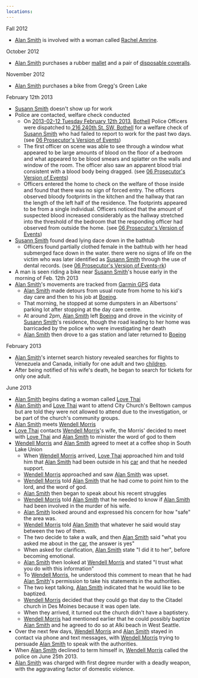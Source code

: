 ```yaml
---
locations: 
---
```




Fall 2012
- [Alan Smith](../../70-79%20People/72%20Suspects%20and%20People%20of%20Interest/01%20Alan%20Smith.md) is involved with a woman called [Rachel Amrine](../../70-79%20People/73%20Family%20and%20Friends/04%20Rachel%20Amrine.md).

October 2012
- [Alan Smith](../../70-79%20People/72%20Suspects%20and%20People%20of%20Interest/01%20Alan%20Smith.md) purchases a rubber [mallet](../../60-69%20Evidence/63%20Physical/03%20Mallet.md) and a pair of [disposable coveralls](../../60-69%20Evidence/63%20Physical/02%20Kleenguard.md).

November 2012
- [Alan Smith](../../70-79%20People/72%20Suspects%20and%20People%20of%20Interest/01%20Alan%20Smith.md) purchases a bike from Gregg's Green Lake

February 12th 2013
- [Susann Smith](../../70-79%20People/71%20Victim(s)/01%20Susann%20Smith.md) doesn't show up for work
- Police are contacted, welfare check conducted
	- On [2013-02-12 Tuesday February 12th 2013](../../10-19%20Case%20Dates/12%20Crime%20Dates/2013-02-12%20Tuesday%20February%2012th%202013.md), [Bothell](geo:47.7623204,-122.2054035) Police Officers were dispatched to[ 216 240th St. SW, Bothell](geo:47.78026465,-122.23629542497216) for a welfare check of [Susann Smith](../../70-79%20People/71%20Victim(s)/01%20Susann%20Smith.md) who had failed to report to work for the past two days. (see [06 Prosecutor's Version of Events](../../20-29%20Case%20Files/21%20File%20Notes/06%20Prosecutor's%20Version%20of%20Events.md#^etnen))
	- The first officer on scene was able to see through a window what appeared to be large amounts of blood on the floor of a bedroom and what appeared to be blood smears and splatter on the walls and window of the room. The officer also saw an apparent blood trial consistent with a blood body being dragged. (see [06 Prosecutor's Version of Events](../../20-29%20Case%20Files/21%20File%20Notes/06%20Prosecutor's%20Version%20of%20Events.md#^4fugx))
	- Officers entered the home to check on the welfare of those inside and found that there was no sign of forced entry. The officers observed bloody footprints in the kitchen and the hallway that ran the length of the left half of the residence. The footprints appeared to be from a single individual. Officers noticed that the amount of suspected blood increased considerably as the hallway stretched into the threshold of the bedroom that the responding officer had observed from outside the home. (see [06 Prosecutor's Version of Events](../../20-29%20Case%20Files/21%20File%20Notes/06%20Prosecutor's%20Version%20of%20Events.md#^4bu4n))
- [Susann Smith](../../70-79%20People/71%20Victim(s)/01%20Susann%20Smith.md) found dead lying dace down in the bathtub
	- Officers found partially clothed female in the bathtub with her head submerged face down in the water. there were no signs of life on the victim who was later identified as [Susann Smith](../../70-79%20People/71%20Victim(s)/01%20Susann%20Smith.md) through the use of dental records. (see [06 Prosecutor's Version of Events-rk](../../20-29%20Case%20Files/21%20File%20Notes/06%20Prosecutor's%20Version%20of%20Events.md#^gm-rk))
- A man is seen riding a bike near [Susann Smith](../../70-79%20People/71%20Victim(s)/01%20Susann%20Smith.md)'s house early in the morning of Feb. 12th 2013
- [Alan Smith](../../70-79%20People/72%20Suspects%20and%20People%20of%20Interest/01%20Alan%20Smith.md)'s movements are tracked from [Garmin GPS](../../60-69%20Evidence/61%20Digital/02%20Garmin%20GPS.md) data
	- [Alan Smith](../../70-79%20People/72%20Suspects%20and%20People%20of%20Interest/01%20Alan%20Smith.md) made detours from usual route from home to his kid's day care and then to his job at [Boeing](../52%20Key%20Locations/01%20Boeing.md).
	- That morning, he stopped at some dumpsters in an Albertsons' parking lot after stopping at the day care centre.
	- At around 2pm, [Alan Smith](../../70-79%20People/72%20Suspects%20and%20People%20of%20Interest/01%20Alan%20Smith.md) left [Boeing](../52%20Key%20Locations/01%20Boeing.md) and drove in the vicinity of [Susann Smith](../../70-79%20People/71%20Victim(s)/01%20Susann%20Smith.md)'s residence, though the road leading to her home was barricaded by the police who were investigating her death
	- [Alan Smith](../../70-79%20People/72%20Suspects%20and%20People%20of%20Interest/01%20Alan%20Smith.md) then drove to a gas station and later returned to [Boeing](../52%20Key%20Locations/01%20Boeing.md)

February 2013
- [Alan Smith](../../70-79%20People/72%20Suspects%20and%20People%20of%20Interest/01%20Alan%20Smith.md)'s internet search history revealed searches for flights to Venezuela and Canada, initially for one adult and two [children](../../70-79%20People/73%20Family%20and%20Friends/07%20Children.md).
- After being notified of his wife's death, he began to search for tickets for only one adult.

June 2013
- [Alan Smith](../../70-79%20People/72%20Suspects%20and%20People%20of%20Interest/01%20Alan%20Smith.md) begins dating a woman called [Love Thai](../../70-79%20People/73%20Family%20and%20Friends/02%20Love%20Thai.md)
- [Alan Smith](../../70-79%20People/72%20Suspects%20and%20People%20of%20Interest/01%20Alan%20Smith.md) and [Love Thai](../../70-79%20People/73%20Family%20and%20Friends/02%20Love%20Thai.md) want to attend City Church's Belltown campus but are told they were not allowed to attend due to the investigation, or be part of the church's community groups.
- [Alan Smith](../../70-79%20People/72%20Suspects%20and%20People%20of%20Interest/01%20Alan%20Smith.md) meets [Wendell Morris](../../70-79%20People/74%20Witnesses/01%20Wendell%20Morris.md)
- [Love Thai](../../70-79%20People/73%20Family%20and%20Friends/02%20Love%20Thai.md) contacts [Wendell Morris](../../70-79%20People/74%20Witnesses/01%20Wendell%20Morris.md)'s wife, the Morris' decided to meet with [Love Thai](../../70-79%20People/73%20Family%20and%20Friends/02%20Love%20Thai.md) and [Alan Smith](../../70-79%20People/72%20Suspects%20and%20People%20of%20Interest/01%20Alan%20Smith.md) to minister the word of god to them
- [Wendell Morris](../../70-79%20People/74%20Witnesses/01%20Wendell%20Morris.md) and [Alan Smith](../../70-79%20People/72%20Suspects%20and%20People%20of%20Interest/01%20Alan%20Smith.md) agreed to meet at a coffee shop in South Lake Union
	- When [Wendell Morris](../../70-79%20People/74%20Witnesses/01%20Wendell%20Morris.md) arrived, [Love Thai](../../70-79%20People/73%20Family%20and%20Friends/02%20Love%20Thai.md) approached him and told him that [Alan Smith](../../70-79%20People/72%20Suspects%20and%20People%20of%20Interest/01%20Alan%20Smith.md) had been outside in his [car](../../60-69%20Evidence/63%20Physical/04%20Car.md) and that he needed support.
	- [Wendell Morris](../../70-79%20People/74%20Witnesses/01%20Wendell%20Morris.md) approached and saw [Alan Smith](../../70-79%20People/72%20Suspects%20and%20People%20of%20Interest/01%20Alan%20Smith.md) was upset.
	- [Wendell Morris](../../70-79%20People/74%20Witnesses/01%20Wendell%20Morris.md) told [Alan Smith](../../70-79%20People/72%20Suspects%20and%20People%20of%20Interest/01%20Alan%20Smith.md) that he had come to point him to the lord, and the word of god.
	- [Alan Smith](../../70-79%20People/72%20Suspects%20and%20People%20of%20Interest/01%20Alan%20Smith.md) then began to speak about his recent struggles
	- [Wendell Morris](../../70-79%20People/74%20Witnesses/01%20Wendell%20Morris.md) told [Alan Smith](../../70-79%20People/72%20Suspects%20and%20People%20of%20Interest/01%20Alan%20Smith.md) that he needed to know if [Alan Smith](../../70-79%20People/72%20Suspects%20and%20People%20of%20Interest/01%20Alan%20Smith.md) had been involved in the murder of his wife.
	- [Alan Smith](../../70-79%20People/72%20Suspects%20and%20People%20of%20Interest/01%20Alan%20Smith.md) looked around and expressed his concern for how "safe" the area was.
	- [Wendell Morris](../../70-79%20People/74%20Witnesses/01%20Wendell%20Morris.md) told [Alan Smith](../../70-79%20People/72%20Suspects%20and%20People%20of%20Interest/01%20Alan%20Smith.md) that whatever he said would stay between the two of them.
	- The two decide to take a walk, and then [Alan Smith](../../70-79%20People/72%20Suspects%20and%20People%20of%20Interest/01%20Alan%20Smith.md) said "what you asked me about in the [car](../../60-69%20Evidence/63%20Physical/04%20Car.md), the answer is yes"
	- When asked for clarification, [Alan Smith](../../70-79%20People/72%20Suspects%20and%20People%20of%20Interest/01%20Alan%20Smith.md) state "I did it to her", before becoming emotional.
	- [Alan Smith](../../70-79%20People/72%20Suspects%20and%20People%20of%20Interest/01%20Alan%20Smith.md) then looked at [Wendell Morris](../../70-79%20People/74%20Witnesses/01%20Wendell%20Morris.md) and stated "I trust what you do with this information"
	- To [Wendell Morris](../../70-79%20People/74%20Witnesses/01%20Wendell%20Morris.md), he understood this comment to mean that he had [Alan Smith](../../70-79%20People/72%20Suspects%20and%20People%20of%20Interest/01%20Alan%20Smith.md)'s permission to take his statements in the authorities.
	- The two kept talking, [Alan Smith](../../70-79%20People/72%20Suspects%20and%20People%20of%20Interest/01%20Alan%20Smith.md) indicated that he would like to be baptized.
	- [Wendell Morris](../../70-79%20People/74%20Witnesses/01%20Wendell%20Morris.md) decided that they could go that day to the Citadel church in Des Moines because it was open late.
	- When they arrived, it turned out the church didn't have a baptistery.
	- [Wendell Morris](../../70-79%20People/74%20Witnesses/01%20Wendell%20Morris.md) had mentioned earlier that he could possibly baptize [Alan Smith](../../70-79%20People/72%20Suspects%20and%20People%20of%20Interest/01%20Alan%20Smith.md) and he agreed to do so at Alki beach in West Seattle.
- Over the next few days, [Wendell Morris](../../70-79%20People/74%20Witnesses/01%20Wendell%20Morris.md) and [Alan Smith](../../70-79%20People/72%20Suspects%20and%20People%20of%20Interest/01%20Alan%20Smith.md) stayed in contact via phone and text messages, with [Wendell Morris](../../70-79%20People/74%20Witnesses/01%20Wendell%20Morris.md) trying to persuade [Alan Smith](../../70-79%20People/72%20Suspects%20and%20People%20of%20Interest/01%20Alan%20Smith.md) to speak with the authorities.
- When [Alan Smith](../../70-79%20People/72%20Suspects%20and%20People%20of%20Interest/01%20Alan%20Smith.md) declined to term himself in, [Wendell Morris](../../70-79%20People/74%20Witnesses/01%20Wendell%20Morris.md) called the police on June 25th 2013.
- [Alan Smith](../../70-79%20People/72%20Suspects%20and%20People%20of%20Interest/01%20Alan%20Smith.md) was charged with first degree murder with a deadly weapon, with the aggravating factor of domestic violence.

